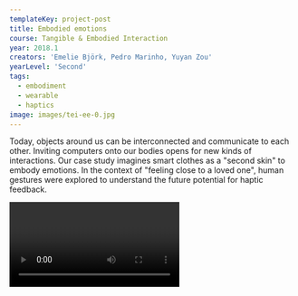 ```yaml
---
templateKey: project-post
title: Embodied emotions
course: Tangible & Embodied Interaction
year: 2018.1
creators: 'Emelie Björk, Pedro Marinho, Yuyan Zou'
yearLevel: 'Second'
tags:
  - embodiment
  - wearable
  - haptics
image: images/tei-ee-0.jpg
---
```


Today, objects around us can be interconnected and communicate to each other. Inviting computers onto our bodies opens for new kinds of interactions. Our case study imagines smart clothes as a "second skin" to embody emotions. In the context of "feeling close to a loved one", human gestures were explored to understand the future potential for haptic feedback.

<Video path="2018/images/tei-ee-3.webm" />
<Video path="2018/images/tei-ee-4.webm" title="Explorations in bodily feedback." />

<ImageSet>

![Motor mounting](images/tei-ee-5.jpg 'Explorations in using a servo on the body')
![Final prototype](images/tei-ee-1.jpg 'Final prototype. A haptic actuator and servo motor is used to convey gripping and tapping gestures')
![User testing](images/tei-ee-2.jpg 'User testing')

</ImageSet>